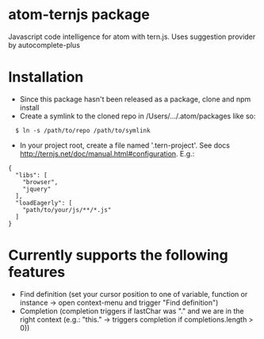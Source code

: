 # atom-ternjs package

Javascript code intelligence for atom with tern.js.
Uses suggestion provider by autocomplete-plus

# Installation

* Since this package hasn't been released as a package, clone and npm install
* Create a symlink to the cloned repo in /Users/.../.atom/packages like so:
```
  $ ln -s /path/to/repo /path/to/symlink
```
* In your project root, create a file named '.tern-project'. See docs http://ternjs.net/doc/manual.html#configuration. E.g.:
```
{
  "libs": [
    "browser",
    "jquery"
  ],
  "loadEagerly": [
    "path/to/your/js/**/*.js"
  ]
}
```

# Currently supports the following features

* Find definition (set your cursor position to one of variable, function or instance -> open context-menu and trigger "Find definition")
* Completion (completion triggers if lastChar was "." and we are in the right context (e.g.: "this." -> triggers completion if completions.length > 0))
